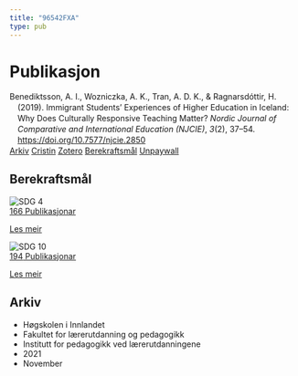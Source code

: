```yaml
---
title: "96542FXA"
type: pub
---
```

<h1>Publikasjon</h1>
<article id="csl-bib-container-96542FXA" class="csl-bib-container">
  <div class="csl-bib-body" style="line-height: 1.35; padding-left: 1em; text-indent:-1em;">
  <div class="csl-entry">Benediktsson, A. I., Wozniczka, A. K., Tran, A. D. K., &amp; Ragnarsd&#xF3;ttir, H. (2019). Immigrant Students&#x2019; Experiences of Higher Education in Iceland: Why Does Culturally Responsive Teaching Matter? <i>Nordic Journal of Comparative and International Education (NJCIE)</i>, <i>3</i>(2), 37&#x2013;54. <a href="https://doi.org/10.7577/njcie.2850">https://doi.org/10.7577/njcie.2850</a></div>
</div>
  <div class="csl-bib-buttons">
    <a href="#taxonomy-article-96542FXA" class="csl-bib-button">Arkiv</a>
    <a href alt="Cristin URL" class="csl-bib-button">Cristin</a>
    <a href alt="Zotero URL" class="csl-bib-button">Zotero</a>
    <a href="#sdg-article-96542FXA" class="csl-bib-button">Berekraftsmål</a>
    <a href="https://journals.oslomet.no/index.php/nordiccie/article/download/2850/3202" class="csl-bib-button">Unpaywall</a>
  </div>
  <div id="csl-bib-meta-container-96542FXA"></div>
</article>
<div id="csl-bib-meta-96542FXA" class="csl-bib-meta">
  <article id="sdg-article-96542FXA" class="sdg-article">
    <h1>Berekraftsmål</h1>
    <div class="sdg-container"><div id="sdg4" class="sdg">
<img src="{{< params subfolder >}}images/sdg/sdg04_no.png" class="image" alt="SDG 4">
<div class="sdg-overlay">
<a href="{{< params subfolder >}}no/archive/?sdg=4#archive" class="sdg-publication-count"><span>166</span> Publikasjonar</a>
<p><a href="https://www.fn.no/om-fn/fns-baerekraftsmaal/god-utdanning?lang=nno-NO" class="sdg-read-more">Les meir</a></p>
</div>
</div> <div id="sdg10" class="sdg">
<img src="{{< params subfolder >}}images/sdg/sdg10_no.png" class="image" alt="SDG 10">
<div class="sdg-overlay">
<a href="{{< params subfolder >}}no/archive/?sdg=10#archive" class="sdg-publication-count"><span>194</span> Publikasjonar</a>
<p><a href="https://www.fn.no/om-fn/fns-baerekraftsmaal/mindre-ulikhet?lang=nno-NO" class="sdg-read-more">Les meir</a></p>
</div>
</div></div>
  </article>
  <article id="taxonomy-article-96542FXA" class="taxonomy-article">
    <h1>Arkiv</h1>
    <ul>
      <li>Høgskolen i Innlandet</li>
      <li>Fakultet for lærerutdanning og pedagogikk</li>
      <li>Institutt for pedagogikk ved lærerutdanningene</li>
      <li>2021</li>
      <li>November</li>
    </ul>
  </article>
</div>
